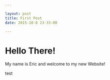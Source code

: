 ```yaml
---

layout: post
title: First Post
date: 2015-10-8 23-33-00

---
```


# Hello There!

My name is Eric and welcome to my new Website!

test